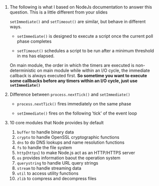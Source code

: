 1. The following is what I based on NodeJs documentation to answer this question. This is a little different from your slides
   
	`setImmediate()` and `setTimeout()` are similar, but behave in different ways.

   	* `setImmediate()` is designed to execute a script once the current poll phase completes
	
	* `setTimeout()` schedules a script to be run after a minimum threshold in ms has elapsed.

	On main module, the order in which the timers are executed is non-deterministic on main module while  within an I/O cycle, the immediate callback is always executed first. **So sometime you want to execute some callbacks before any timers within an I/O cycle, just use `setImmediate()`**

2. Difference between `process.nextTick()` and `setImmediate()`
   
   * `process.nextTick()` fires immediately on the same phase

   * `setImmediate()` fires on the following 'tick' of the event loop
   
   
3. 10 core modules that Node provides by default
   
   1. `buffer` to handle binary data
   2. `crypto` to handle OpenSSL cryptographic functions
   3. `dns` to do DNS lookups and name resolution functions
   4. `fs` to handle the file system
   5. `http`(`https`) to make Node.js act as an HTTP\/HTTPS server
   6. `os` provides information baout the operation system
   7. `querystring` to handle URL query strings
   8. `stream` to handle streaming data
   9. `util` to access utility functions
   10. `zlib` to compress and decompress files